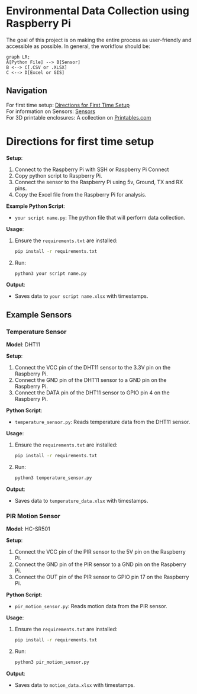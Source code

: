 # Environmental Data Collection using Raspberry Pi

The goal of this project is on making the entire process as user-friendly and accessible as possible.
In general, the workflow should be:

```mermaid
graph LR;
A[Python File] --> B[Sensor]
B <--> C[.CSV or .XLSX]
C <--> D[Excel or GIS]
```


## Navigation
For first time setup: [Directions for First Time Setup](#Directions-for-first-time-setup)  
For information on Sensors: [Sensors](/Sensors.md)  
For 3D printable enclosures: A collection on [Printables.com](https://www.printables.com/@HenryLevesque/collections/1649941)


# Directions for first time setup
**Setup**:
1. Connect to the Raspberry Pi with SSH or Raspberry Pi Connect  
2. Copy python script to Raspberry Pi.  
3. Connect the sensor to the Raspberry Pi using 5v, Ground, TX and RX pins.
4. Copy the Excel file from the Raspberry Pi for analysis.

**Example Python Script**:  
- `your script name.py`: The python file that will perform data collection.

**Usage**:
1. Ensure the `requirements.txt` are installed:
    ```sh
    pip install -r requirements.txt
    ```
2. Run:
    ```sh
    python3 your script name.py
    ```
**Output**:
- Saves data to `your script name.xlsx` with timestamps.

## Example Sensors

### Temperature Sensor
**Model**: DHT11

**Setup**:
1. Connect the VCC pin of the DHT11 sensor to the 3.3V pin on the Raspberry Pi.  
2. Connect the GND pin of the DHT11 sensor to a GND pin on the Raspberry Pi.  
3. Connect the DATA pin of the DHT11 sensor to GPIO pin 4 on the Raspberry Pi.

**Python Script**:  
- `temperature_sensor.py`: Reads temperature data from the DHT11 sensor.

**Usage**:
1. Ensure the `requirements.txt` are installed:
    ```sh
    pip install -r requirements.txt
    ```
2. Run:
    ```sh
    python3 temperature_sensor.py
    ```
**Output**:
- Saves data to `temperature_data.xlsx` with timestamps.

### PIR Motion Sensor
**Model**: HC-SR501

**Setup**:
1. Connect the VCC pin of the PIR sensor to the 5V pin on the Raspberry Pi.  
2. Connect the GND pin of the PIR sensor to a GND pin on the Raspberry Pi.  
3. Connect the OUT pin of the PIR sensor to GPIO pin 17 on the Raspberry Pi.

**Python Script**:  
- `pir_motion_sensor.py`: Reads motion data from the PIR sensor.

**Usage**:
1. Ensure the `requirements.txt` are installed:
    ```sh
    pip install -r requirements.txt
    ```
2. Run:
    ```sh
    python3 pir_motion_sensor.py
    ```
**Output**:
- Saves data to `motion_data.xlsx` with timestamps.
